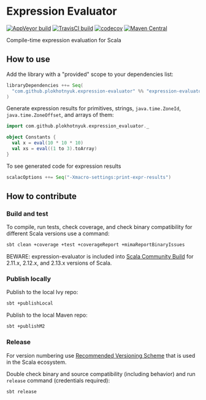 # Expression Evaluator

[![AppVeyor build](https://ci.appveyor.com/api/projects/status/ucgumug0m3flbyu8/branch/master?svg=true)](https://ci.appveyor.com/project/plokhotnyuk/expression-evaluator/branch/master)
[![TravisCI build](https://travis-ci.org/plokhotnyuk/expression-evaluator.svg?branch=master)](https://travis-ci.org/plokhotnyuk/expression-evaluator) 
[![codecov](https://codecov.io/gh/plokhotnyuk/expression-evaluator/branch/master/graph/badge.svg)](https://codecov.io/gh/plokhotnyuk/expression-evaluator)
[![Maven Central](https://img.shields.io/badge/maven--central-0.1.0-blue.svg)](https://search.maven.org/search?q=com.github.plokhotnyuk.expression-evaluator)

Compile-time expression evaluation for Scala

## How to use

Add the library with a "provided" scope to your dependencies list:

```sbt
libraryDependencies ++= Seq(
  "com.github.plokhotnyuk.expression-evaluator" %% "expression-evaluator" % "0.1.0" % Provided // required only in compile-time
)
```

Generate expression results for primitives, strings, `java.time.ZoneId`, `java.time.ZoneOffset`, and arrays of them:
    
```scala
import com.github.plokhotnyuk.expression_evaluator._

object Constants {
  val x = eval(10 * 10 * 10)
  val xs = eval((1 to 3).toArray)
}
```

To see generated code for expression results

```sbt
scalacOptions ++= Seq("-Xmacro-settings:print-expr-results")
```

## How to contribute

### Build and test

To compile, run tests, check coverage, and check binary compatibility for different Scala versions use a command:

```sh
sbt clean +coverage +test +coverageReport +mimaReportBinaryIssues
```

BEWARE: expression-evaluator is included into [Scala Community Build](https://github.com/scala/community-builds)
 for 2.11.x, 2.12.x, and 2.13.x versions of Scala.

### Publish locally

Publish to the local Ivy repo:

```sh
sbt +publishLocal
```

Publish to the local Maven repo:

```sh
sbt +publishM2
```

### Release

For version numbering use [Recommended Versioning Scheme](http://docs.scala-lang.org/overviews/core/binary-compatibility-for-library-authors.html#recommended-versioning-scheme)
that is used in the Scala ecosystem.

Double check binary and source compatibility (including behavior) and run `release` command (credentials required):

```sh
sbt release
```
